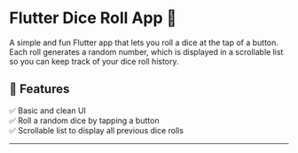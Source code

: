 # Flutter Dice Roll App 🎲

A simple and fun Flutter app that lets you roll a dice at the tap of a button. Each roll generates a random number, which is displayed in a scrollable list so you can keep track of your dice roll history.

## 📱 Features
✅ Basic and clean UI  
✅ Roll a random dice by tapping a button  
✅ Scrollable list to display all previous dice rolls  

---

